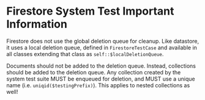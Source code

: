 # Firestore System Test Important Information

Firestore does not use the global deletion queue for cleanup. Like datastore, it
uses a local deletion queue, defined in `FirestoreTestCase` and available in all
classes extending that class as `self::$localDeletionQueue`.

Documents should not be added to the deletion queue. Instead, collections should
be added to the deletion queue. Any collection created by the system test suite
MUST be enqueued for deletion, and MUST use a unique name (i.e. `uniqid($testingPrefix)`).
This applies to nested collections as well!

